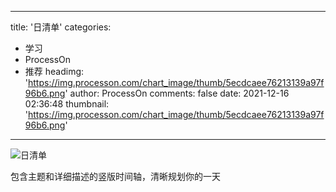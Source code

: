 
---
title: '日清单'
categories: 
 - 学习
 - ProcessOn
 - 推荐
headimg: 'https://img.processon.com/chart_image/thumb/5ecdcaee76213139a97f96b6.png'
author: ProcessOn
comments: false
date: 2021-12-16 02:36:48
thumbnail: 'https://img.processon.com/chart_image/thumb/5ecdcaee76213139a97f96b6.png'
---

<div>   
<img class="thumb" alt="日清单" src="https://img.processon.com/chart_image/thumb/5ecdcaee76213139a97f96b6.png" referrerpolicy="no-referrer">
<p>包含主题和详细描述的竖版时间轴，清晰规划你的一天</p>  
</div>
            